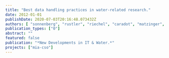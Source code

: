 ```yaml
---
title: "Best data handling practices in water-related research."
date: 2012-01-01
publishDate: 2020-07-03T20:16:48.073432Z
authors: [ "sonnenberg", "rustler", "riechel", "caradot", "matzinger", "rouault" ]
publication_types: ["0"]
abstract: ""
featured: false
publication: "*New Developments in IT & Water.*"
projects: ["mia-cso"]
---
```


